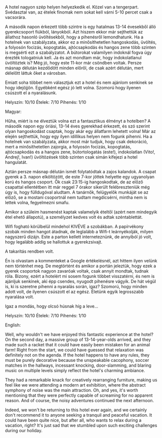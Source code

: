 
A hotel nagyon szép helyen helyezkedik el. Közel van a tengerpart.
Svédasztal van, az ételek finomak nem sokat kell várni 5-10 percet csak a vacsorára.

A második napon érkezett több szintre is egy hatalmas 13-14 évesekből álló gyerekcsoport fiúkból, lányokból. Azt hiszem ekkor már sejthettük az állathoz hasonló üvöltésekből, hogy a pihenésről lemondhatunk. Ha a hotelnek van szabályzata, akkor ez a minősíthetetlen hangoskodás, üvöltés, a folyosón focizás, kopogtatás, ajtócsapkodás és hangos zene több szinten is megsérti ezt a szabályzatot.
A bútorokat valamilyen indoknál fogva úgy érezték tologatniuk kell. Ja és azt mondtam már, hogy indokolatlanul üvöltöztek is?
Még jó, hogy este 11-kor már csöndben voltak. Persze másnap délután kezdődött minden előről, de csak azért délután, mert délelőtt láttuk őket a városban.

Emiatt soha többet nem választjuk ezt a hotel és nem ajánlom senkinek se hogy idejöjjön. Egyébként egész jó lett volna. Szomorú hogy ilyenen csúszott el a nyaralásunk.

Helyszín: 10/10
Ételek: 7/10
Pihenés: 1/10

Magyar:

Hűha, miért is ne élveztük volna ezt a fantasztikus élményt a hotelben? A második napon egy óriási, 13-14 éves gyerekhad érkezett, és szó szerint olyan hangoskodást csaptak, hogy akár egy állatfarm lehetett volna! Már az elején sejthettük, hogy egy ilyen idillikus helyen nem fogunk pihenni. Ha a hotelnek van szabályzata, akkor most már tudjuk, hogy csak dekoráció, mert a minősíthetetlen zajorgia, a folyosón focizás, kopogtatás, ajtócsapkodás és a hangos zene, bútortologatás (este!), indokolatlan (Vito!, Andrej!, Ivan!) üvöltözések több szinten csak simán kifejezi a hotel hangulatát.

Aztán persze másnap délután ismét folytatódtak a zajos kalandok. A csapat gyerek a 3. napon elköltözött, de este 7-kor jöttek helyette egy ugyanolyan korú és hangos csoport. Ők csak 23:15-ig hangoskodtak, de az előző csapattal ellentétben itt már reggel 7 órakor sikerült felébreszteniük még úgy is, hogy fülldugóval aludtam. A tanárnők, felügyelők munkáját se az előző, se a mostani csoportnál nem tudtam megdicsérni, mintha nem is lettek volna, fegyelmezni smafu. 

Amikor a szüleim hasmenést kaptak valamelyik ételtől (azért nem mindegyik étel ehető állapotú), a személyzet kedves volt és adtak széntablettát.

Wifi fogható körülbelül mindehol KIVÉVE a szobákban. A papírvékony szobák minden hangot átadnak, de leglalább a Wifi-t leárnyékolják, milyen nagyszerű dizájn. Este a parton kellett interneteznünk, de annyiból jó volt, hogy legalább addig se hallottuk a gyerekzsivajt.

A takarítás rendben volt.

Én is olvastam a kommenteket a Google értékelésnél, azt hittem ilyen velünk nem történhet meg. De megtörtént és amikor a portán jeleztük, hogy ezek a gyerek csoportok nagyon zavaróak voltak, csak annyit mondtak, tudnak róla. 
Bizony, ezért a hotelért mi sosem fogunk többet visszatérni, és nem is ajánljuk senkinek, aki épp csendes, nyugodt pihenésre vágyik. De hát végül is, ki is szeretne pihenni a nyaralás során, igaz? Szomorú, hogy minden adott volt, de ilyenen csúszott el az egész. Életünk egyik legrosszabb nyaralása volt. 

Igaz a mondás, hogy olcsó húsnak híg a leve...

Helyszín: 10/10
Ételek: 7/10
Pihenés: 1/10

English:

Well, why wouldn't we have enjoyed this fantastic experience at the hotel? On the second day, a massive group of 13-14-year-olds arrived, and they made such a racket that it could have easily been mistaken for an animal farm! Right from the start, we could have guessed that relaxation was definitely not on the agenda. If the hotel happens to have any rules, they must be purely decorative because the unspeakable cacophony, soccer matches in the hallways, incessant knocking, door-slamming, and blaring music on multiple levels simply reflect the hotel's charming ambiance.

They had a remarkable knack for creatively rearranging furniture, making us feel like we were attending a modern art exhibition, where the abstract symphony of noise was the main attraction. Oh, and yes, it's worth mentioning that they were perfectly capable of screaming for no apparent reason. And of course, the noisy adventures continued the next afternoon.

Indeed, we won't be returning to this hotel ever again, and we certainly don't recommend it to anyone seeking a tranquil and peaceful vacation. It could have been quite nice, but after all, who wants to relax during a vacation, right? It's just sad that we stumbled upon such exciting challenges during our holiday.
